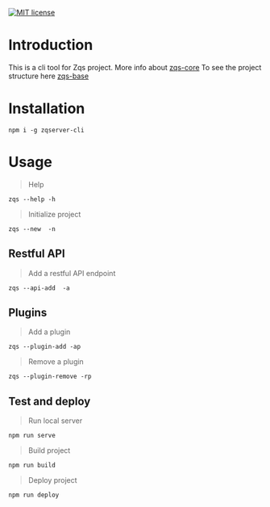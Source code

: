 
[![MIT license](http://img.shields.io/badge/license-MIT-brightgreen.svg)](http://opensource.org/licenses/MIT)

# Introduction
This is a cli tool for Zqs project.
More info about [zqs-core](https://github.com/ToolsZhang/zqs-core)
To see the project structure here [zqs-base](https://github.com/ToolsZhang/zqs-base)

# Installation
```
npm i -g zqserver-cli
```

# Usage

> Help
```
zqs --help -h
```

> Initialize project
```
zqs --new  -n
```

## Restful API

> Add a restful API endpoint
```
zqs --api-add  -a
```

## Plugins

> Add a plugin
```
zqs --plugin-add -ap
```

> Remove a plugin
```
zqs --plugin-remove -rp
```

## Test and deploy

> Run local server
```
npm run serve
```

> Build project
```
npm run build
```

> Deploy project
```
npm run deploy
```